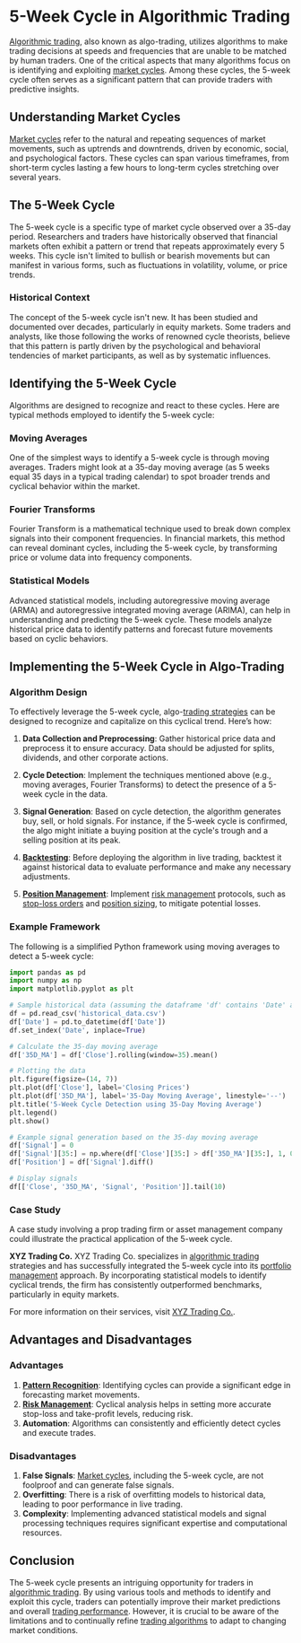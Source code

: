 # 5-Week Cycle in Algorithmic Trading

[Algorithmic trading](../a/algorithmic_trading.md), also known as algo-trading, utilizes algorithms to make trading decisions at speeds and frequencies that are unable to be matched by human traders. One of the critical aspects that many algorithms focus on is identifying and exploiting [market cycles](../m/market_cycles.md). Among these cycles, the 5-week cycle often serves as a significant pattern that can provide traders with predictive insights.

## Understanding Market Cycles

[Market cycles](../m/market_cycles.md) refer to the natural and repeating sequences of market movements, such as uptrends and downtrends, driven by economic, social, and psychological factors. These cycles can span various timeframes, from short-term cycles lasting a few hours to long-term cycles stretching over several years.

## The 5-Week Cycle

The 5-week cycle is a specific type of market cycle observed over a 35-day period. Researchers and traders have historically observed that financial markets often exhibit a pattern or trend that repeats approximately every 5 weeks. This cycle isn't limited to bullish or bearish movements but can manifest in various forms, such as fluctuations in volatility, volume, or price trends.

### Historical Context

The concept of the 5-week cycle isn't new. It has been studied and documented over decades, particularly in equity markets. Some traders and analysts, like those following the works of renowned cycle theorists, believe that this pattern is partly driven by the psychological and behavioral tendencies of market participants, as well as by systematic influences.

## Identifying the 5-Week Cycle

Algorithms are designed to recognize and react to these cycles. Here are typical methods employed to identify the 5-week cycle:

### Moving Averages

One of the simplest ways to identify a 5-week cycle is through moving averages. Traders might look at a 35-day moving average (as 5 weeks equal 35 days in a typical trading calendar) to spot broader trends and cyclical behavior within the market.

### Fourier Transforms

Fourier Transform is a mathematical technique used to break down complex signals into their component frequencies. In financial markets, this method can reveal dominant cycles, including the 5-week cycle, by transforming price or volume data into frequency components.

### Statistical Models

Advanced statistical models, including autoregressive moving average (ARMA) and autoregressive integrated moving average (ARIMA), can help in understanding and predicting the 5-week cycle. These models analyze historical price data to identify patterns and forecast future movements based on cyclic behaviors.

## Implementing the 5-Week Cycle in Algo-Trading

### Algorithm Design

To effectively leverage the 5-week cycle, algo-[trading strategies](../t/trading_strategies.md) can be designed to recognize and capitalize on this cyclical trend. Here’s how:

1. **Data Collection and Preprocessing**: Gather historical price data and preprocess it to ensure accuracy. Data should be adjusted for splits, dividends, and other corporate actions.

2. **Cycle Detection**: Implement the techniques mentioned above (e.g., moving averages, Fourier Transforms) to detect the presence of a 5-week cycle in the data.

3. **Signal Generation**: Based on cycle detection, the algorithm generates buy, sell, or hold signals. For instance, if the 5-week cycle is confirmed, the algo might initiate a buying position at the cycle's trough and a selling position at its peak.

4. **[Backtesting](../b/backtesting.md)**: Before deploying the algorithm in live trading, backtest it against historical data to evaluate performance and make any necessary adjustments.

5. **[Position Management](../p/position_management.md)**: Implement [risk management](../r/risk_management.md) protocols, such as [stop-loss orders](../s/stop-loss_orders.md) and [position sizing](../p/position_sizing.md), to mitigate potential losses.

### Example Framework

The following is a simplified Python framework using moving averages to detect a 5-week cycle:

```python
import pandas as pd
import numpy as np
import matplotlib.pyplot as plt

# Sample historical data (assuming the dataframe 'df' contains 'Date' and 'Close' columns)
df = pd.read_csv('historical_data.csv')
df['Date'] = pd.to_datetime(df['Date'])
df.set_index('Date', inplace=True)

# Calculate the 35-day moving average
df['35D_MA'] = df['Close'].rolling(window=35).mean()

# Plotting the data
plt.figure(figsize=(14, 7))
plt.plot(df['Close'], label='Closing Prices')
plt.plot(df['35D_MA'], label='35-Day Moving Average', linestyle='--')
plt.title('5-Week Cycle Detection using 35-Day Moving Average')
plt.legend()
plt.show()

# Example signal generation based on the 35-day moving average
df['Signal'] = 0
df['Signal'][35:] = np.where(df['Close'][35:] > df['35D_MA'][35:], 1, 0)
df['Position'] = df['Signal'].diff()

# Display signals
df[['Close', '35D_MA', 'Signal', 'Position']].tail(10)
```

### Case Study

A case study involving a prop trading firm or asset management company could illustrate the practical application of the 5-week cycle.

**XYZ Trading Co.**
XYZ Trading Co. specializes in [algorithmic trading](../a/algorithmic_trading.md) strategies and has successfully integrated the 5-week cycle into its [portfolio management](../p/portfolio_management.md) approach. By incorporating statistical models to identify cyclical trends, the firm has consistently outperformed benchmarks, particularly in equity markets.

For more information on their services, visit [XYZ Trading Co.](https://www.xyztradingco.com).

## Advantages and Disadvantages

### Advantages

1. **[Pattern Recognition](../p/pattern_recognition.md)**: Identifying cycles can provide a significant edge in forecasting market movements.
2. **[Risk Management](../r/risk_management.md)**: Cyclical analysis helps in setting more accurate stop-loss and take-profit levels, reducing risk.
3. **Automation**: Algorithms can consistently and efficiently detect cycles and execute trades.

### Disadvantages

1. **False Signals**: [Market cycles](../m/market_cycles.md), including the 5-week cycle, are not foolproof and can generate false signals.
2. **Overfitting**: There is a risk of overfitting models to historical data, leading to poor performance in live trading.
3. **Complexity**: Implementing advanced statistical models and signal processing techniques requires significant expertise and computational resources.

## Conclusion

The 5-week cycle presents an intriguing opportunity for traders in [algorithmic trading](../a/algorithmic_trading.md). By using various tools and methods to identify and exploit this cycle, traders can potentially improve their market predictions and overall [trading performance](../t/trading_performance.md). However, it is crucial to be aware of the limitations and to continually refine [trading algorithms](../t/trading_algorithms.md) to adapt to changing market conditions.